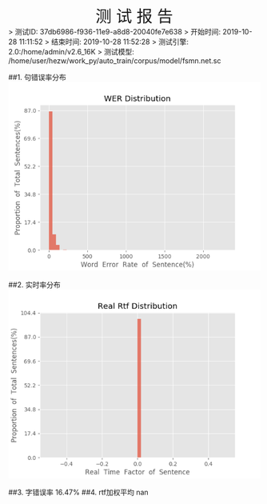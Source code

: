 <center><font size=6>测 试 报 告</font></center>
>	测试ID: 37db6986-f936-11e9-a8d8-20040fe7e638
>	开始时间: 2019-10-28 11:11:52
>	结束时间: 2019-10-28 11:52:28
>	测试引擎: 2.0:/home/admin/v2.6_16K
>	测试模型: /home/user/hezw/work_py/auto_train/corpus/model/fsmn.net.sc

##1. 句错误率分布
![wer_distribution](./Wer_Distribution.png)

##2. 实时率分布
![read_rtf_distribution](./Real_Rtf_Distribution.png)

##3. 字错误率
16.47%
##4. rtf加权平均
nan

